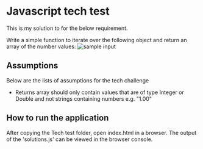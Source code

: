 # Javascript tech test
This is my solution to for the below requirement.

Write a simple function to iterate over the following object and return an array of the number values:
![sample input](https://github.com/KKOA/dickies-tech-test/blob/master/javascript/requirement.jpg)

## Assumptions
Below are the lists of assumptions for  the tech challenge
- Returns array should only contain values that are of type Integer or Double and
not strings containing numbers e.g. "1.00"

## How to run the application
After copying the Tech test folder, open index.html in a browser.
The output of the 'solutions.js' can be viewed in the browser console.
